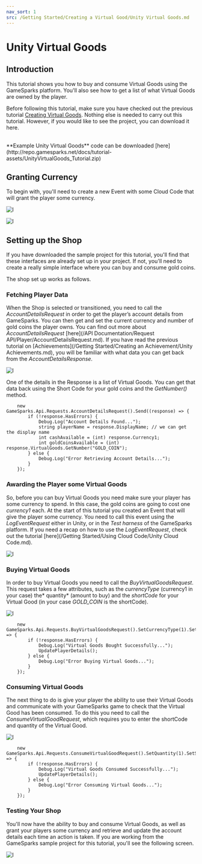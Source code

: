 ```yaml
---
nav_sort: 1
src: /Getting Started/Creating a Virtual Good/Unity Virtual Goods.md
---
```


# Unity Virtual Goods

## Introduction

This tutorial shows you how to buy and consume Virtual Goods using the GameSparks platform. You'll also see how to get a list of what Virtual Goods are owned by the player.

Before following this tutorial, make sure you have checked out the previous tutorial [Creating Virtual Goods](./README.md). Nothing else is needed to carry out this tutorial. However, if you would like to see the project, you can download it here.

</br>
**Example Unity Virtual Goods** code can be downloaded [here](http://repo.gamesparks.net/docs/tutorial-assets/UnityVirtualGoods_Tutorial.zip)

## Granting Currency

To begin with, you'll need to create a new Event with some Cloud Code that will grant the player some currency.

![l](img/UT/1.png)

![l](img/UT/2.png)

## Setting up the Shop

If you have downloaded the sample project for this tutorial, you'll find that these interfaces are already set up in your project. If not, you'll need to create a really simple interface where you can buy and consume gold coins.

The shop set up works as follows.

### Fetching Player Data

When the Shop is selected or transitioned, you need to call the *AccountDetailsRequest* in order to get the player’s account details from GameSparks. You can then get and set the current currency and number of gold coins the player owns. You can find out more about *AccountDetailsRequest* [here](/API Documentation/Request API/Player/AccountDetailsRequest.md). If you have read the previous tutorial on [Achievements](/Getting Started/Creating an Achievement/Unity Achievements.md), you will be familiar with what data you can get back from the *AccountDetailsResponse*.

![l](img/UT/3.png)

One of the details in the Response is a list of Virtual Goods. You can get that data back using the Short Code for your gold coins and the *GetNumber()* method.

```
    new GameSparks.Api.Requests.AccountDetailsRequest().Send((response) => {
    	if (!response.HasErrors) {
    		Debug.Log("Account Details Found...");
    		string playerName = response.DisplayName; // we can get the display name
    		int cashAvailable = (int) response.Currency1;
    		int goldCoinsAvailable = (int) response.VirtualGoods.GetNumber("GOLD_COIN");
    	} else {
    		Debug.Log("Error Retrieving Account Details...");
    	}
    });
```


### Awarding the Player some Virtual Goods

So, before you can buy Virtual Goods you need make sure your player has some currency to spend. In this case, the gold coins are going to cost one *currency1* each. At the start of this tutorial you created an Event that will give the player some currency. You need to call this event using the *LogEventRequest* either in Unity, or in the *Test harness* of the GameSparks platform. If you need a recap on how to use the *LogEventRequest*, check out the tutorial [here](/Getting Started/Using Cloud Code/Unity Cloud Code.md).


![l](img/UT/4.png)

### Buying Virtual Goods

In order to buy Virtual Goods you need to call the *BuyVirtualGoodsRequest*. This request takes a few attributes, such as the *currencyType* (currency1 in your case) the* quantity* (amount to buy) and the *shortCode* for your Virtual Good (in your case *GOLD_COIN* is the shortCode).

![l](img/UT/5.png)

```
    new GameSparks.Api.Requests.BuyVirtualGoodsRequest().SetCurrencyType(1).SetQuantity(1).SetShortCode("GOLD_COIN").Send((response) => {
    	if (!response.HasErrors) {
    		Debug.Log("Virtual Goods Bought Successfully...");
    		UpdatePlayerDetails();
    	} else {
    		Debug.Log("Error Buying Virtual Goods...");
    	}
    });
```



### Consuming Virtual Goods

The next thing to do is give your player the ability to use their Virtual Goods and communicate with your GameSparks game to check that the Virtual Good has been consumed. To do this you need to call the *ConsumeVirtualGoodRequest*, which requires you to enter the shortCode and quantity of the Virtual Good.

![l](img/UT/8.png)


```
    new GameSparks.Api.Requests.ConsumeVirtualGoodRequest().SetQuantity(1).SetShortCode("GOLD_COIN").Send((response) => {
    	if (!response.HasErrors) {
    		Debug.Log("Virtual Goods Consumed Successfully...");
    		UpdatePlayerDetails();
    	} else {
    		Debug.Log("Error Consuming Virtual Goods...");
    	}
    });
```


### Testing Your Shop

You'll now have the ability to buy and consume Virtual Goods, as well as grant your players some currency and retrieve and update the account details each time an action is taken. If you are working from the GameSparks sample project for this tutorial, you'll see the following screen.

![l](img/UT/9.png)
